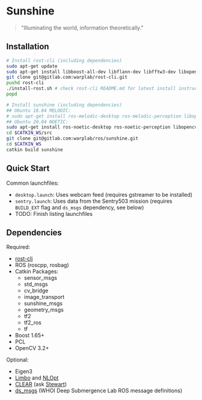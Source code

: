 Sunshine
========

> "Illuminating the world, information theoretically."

Installation
--------------------------

```bash
# Install rost-cli (including dependencies)
sudo apt-get update
sudo apt-get install libboost-all-dev libflann-dev libfftw3-dev libopencv-dev libsndfile1-dev libgoogle-glog-dev cmake
git clone git@gitlab.com:warplab/rost-cli.git
pushd rost-cli
./install-rost.sh # check rost-cli README.md for latest install instructions
popd

# Install sunshine (including dependencies)
## Ubuntu 18.04 MELODIC:
# sudo apt-get install ros-melodic-desktop ros-melodic-perception libopencv libboost1.65-dev
## Ubuntu 20.04 NOETIC:
sudo apt-get install ros-noetic-desktop ros-noetic-perception libopencv-dev libboost1.71-dev
cd $CATKIN_WS/src
git clone git@gitlab.com:warplab/ros/sunshine.git
cd $CATKIN_WS
catkin build sunshine
```

Quick Start
------------

Common launchfiles:
 - `desktop.launch`: Uses webcam feed (requires gstreamer to be installed)
 - `sentry.launch`: Uses data from the Sentry503 mission (requires `BUILD_EXT` flag and `ds_msgs` dependency, see below)
 - TODO: Finish listing launchfiles


Dependencies
------------

Required:
- [rost-cli](https://gitlab.com/warplab/rost-cli)
- ROS (roscpp, rosbag)
- Catkin Packages: 
  - sensor_msgs
  - std_msgs
  - cv_bridge
  - image_transport
  - sunshine_msgs
  - geometry_msgs
  - tf2
  - tf2_ros
  - tf
- Boost 1.65+
- PCL
- OpenCV 3.2+

Optional:
- Eigen3
- [Limbo](https://github.com/resibots/limbo) and [NLOpt](https://github.com/stevengj/nlopt)
- [CLEAR](https://arxiv.org/abs/1902.02256) (ask [Stewart](mailto:sjamieson@whoi.edu))
- [ds_msgs](https://bitbucket.org/whoidsl/ds_msgs/src/master/) (WHOI Deep Submergence Lab ROS message definitions)